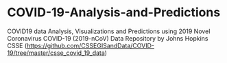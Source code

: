 # COVID-19-Analysis-and-Predictions
COVID19 data Analysis, Visualizations and Predictions using 2019 Novel Coronavirus COVID-19 (2019-nCoV) Data Repository by Johns Hopkins CSSE (https://github.com/CSSEGISandData/COVID-19/tree/master/csse_covid_19_data)

